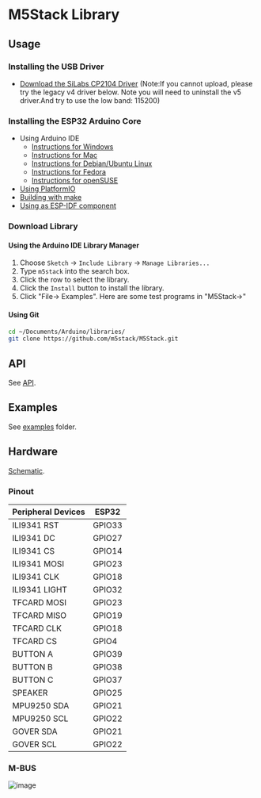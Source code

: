 # M5Stack Library

## Usage
### Installing the USB Driver
- [Download the SiLabs CP2104 Driver](https://www.silabs.com/products/development-tools/software/usb-to-uart-bridge-vcp-drivers)
(Note:If you cannot upload, please try the legacy v4 driver below. Note you will need to uninstall the v5 driver.And try to use the low band: 115200)

### Installing the ESP32 Arduino Core
- Using Arduino IDE
  + [Instructions for Windows](docs/arduino-ide/windows.md)
  + [Instructions for Mac](docs/arduino-ide/mac.md)
  + [Instructions for Debian/Ubuntu Linux](docs/arduino-ide/debian_ubuntu.md)
  + [Instructions for Fedora](docs/arduino-ide/fedora.md)
  + [Instructions for openSUSE](docs/arduino-ide/opensuse.md)
- [Using PlatformIO](docs/platformio.md)
- [Building with make](docs/make.md)
- [Using as ESP-IDF component](docs/esp-idf_component.md)

### Download Library

#### Using the Arduino IDE Library Manager

1. Choose ```Sketch``` -> ```Include Library``` -> ```Manage Libraries...```
2. Type ```m5stack``` into the search box.
3. Click the row to select the library.
4. Click the ```Install``` button to install the library.
5. Click "File-> Examples". Here are some test programs in "M5Stack->"

#### Using Git
```sh
cd ~/Documents/Arduino/libraries/
git clone https://github.com/m5stack/M5Stack.git
```

## API
See [API](https://github.com/m5stack/M5Stack/blob/master/src/M5Stack.h#L19).

## Examples
See [examples](examples) folder.


## Hardware
[Schematic](https://github.com/m5stack/M5-hardware/blob/master/M5_Core_SCH(20171206).pdf).
### Pinout
Peripheral Devices | ESP32 
---|---
ILI9341 RST | GPIO33 
ILI9341 DC | GPIO27 
ILI9341 CS | GPIO14
ILI9341 MOSI | GPIO23
ILI9341 CLK | GPIO18
ILI9341 LIGHT | GPIO32
TFCARD MOSI | GPIO23
TFCARD MISO | GPIO19
TFCARD CLK | GPIO18
TFCARD CS | GPIO4
BUTTON A | GPIO39
BUTTON B | GPIO38
BUTTON C | GPIO37
SPEAKER | GPIO25
MPU9250 SDA | GPIO21
MPU9250 SCL | GPIO22
GOVER SDA | GPIO21
GOVER SCL | GPIO22

### M-BUS
![image](http://olcunuug8.bkt.clouddn.com/M-BUS.jpg?imageView/2/w/500/q/100)
